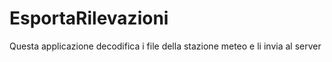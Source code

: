 # EsportaRilevazioni
Questa applicazione decodifica i file della stazione meteo e li invia al server
